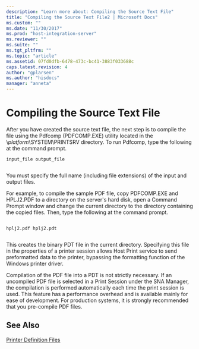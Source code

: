 ```yaml
---
description: "Learn more about: Compiling the Source Text File"
title: "Compiling the Source Text File2 | Microsoft Docs"
ms.custom: ""
ms.date: "11/30/2017"
ms.prod: "host-integration-server"
ms.reviewer: ""
ms.suite: ""
ms.tgt_pltfrm: ""
ms.topic: "article"
ms.assetid: 07fd0dfb-6478-473c-bc41-3883f033688c
caps.latest.revision: 4
author: "gplarsen"
ms.author: "hisdocs"
manager: "anneta"
---
```

# Compiling the Source Text File
After you have created the source text file, the next step is to compile the file using the Pdfcomp (PDFCOMP.EXE) utility located in the \\*platform*\SYSTEM\PRINTSRV directory. To run Pdfcomp, type the following at the command prompt.  
  
```  
input_file output_file  
  
```  
  
 You must specify the full name (including file extensions) of the input and output files.  
  
 For example, to compile the sample PDF file, copy PDFCOMP.EXE and HPLJ2.PDF to a directory on the server's hard disk, open a Command Prompt window and change the current directory to the directory containing the copied files. Then, type the following at the command prompt.  
  
```  
  
hplj2.pdf hplj2.pdt  
  
```  
  
 This creates the binary PDT file in the current directory. Specifying this file in the properties of a printer session allows Host Print service to send preformatted data to the printer, bypassing the formatting function of the Windows printer driver.  
  
 Compilation of the PDF file into a PDT is not strictly necessary. If an uncompiled PDF file is selected in a Print Session under the SNA Manager, the compilation is performed automatically each time the print session is used. This feature has a performance overhead and is available mainly for ease of development. For production systems, it is strongly recommended that you pre-compile PDF files.  
  
## See Also  
 [Printer Definition Files](../core/printer-definition-files2.md)
